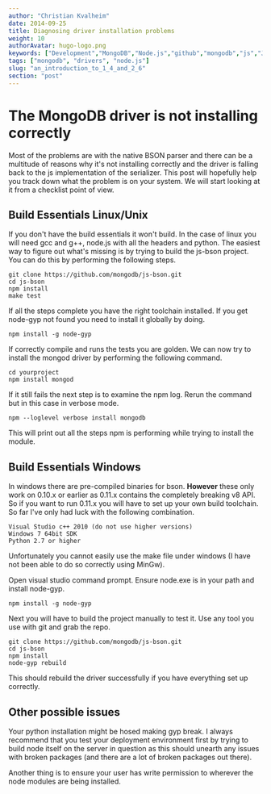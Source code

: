 ```yaml
---
author: "Christian Kvalheim"
date: 2014-09-25
title: Diagnosing driver installation problems
weight: 10
authorAvatar: hugo-logo.png
keywords: ["Development","MongoDB","Node.js","github","mongodb","js","Javascript"]
tags: ["mongodb", "drivers", "node.js"]
slug: "an_introduction_to_1_4_and_2_6"
section: "post"
---
```


# The MongoDB driver is not installing correctly
Most of the problems are with the native BSON parser and there can be a multitude of reasons why it's not installing correctly and the driver is falling back to the js implementation of the serializer. This post will hopefully help you track down what the problem is on your system. We will start looking at it from a checklist point of view.

## Build Essentials Linux/Unix
If you don't have the build essentials it won't build. In the case of linux you will need gcc and g++, node.js with all the headers and python. The easiest way to figure out what's missing is by trying to build the js-bson project. You can do this by performing the following steps.

    git clone https://github.com/mongodb/js-bson.git
    cd js-bson
    npm install
    make test

If all the steps complete you have the right toolchain installed. If you get node-gyp not found you need to install it globally by doing.

    npm install -g node-gyp

If correctly compile and runs the tests you are golden. We can now try to install the mongod driver by performing the following command.

    cd yourproject
    npm install mongod

If it still fails the next step is to examine the npm log. Rerun the command but in this case in verbose mode.

    npm --loglevel verbose install mongodb

This will print out all the steps npm is performing while trying to install the module.

## Build Essentials Windows
In windows there are pre-compiled binaries for bson. **However** these only work on 0.10.x or earlier as 0.11.x contains the completely breaking v8 API. So if you want to run 0.11.x you will have to set up your own build toolchain. So far I've only had luck with the following combination.

    Visual Studio c++ 2010 (do not use higher versions)
    Windows 7 64bit SDK
    Python 2.7 or higher

Unfortunately you cannot easily use the make file under windows (I have not been able to do so correctly using MinGw).

Open visual studio command prompt. Ensure node.exe is in your path and install node-gyp.

    npm install -g node-gyp

Next you will have to build the project manually to test it. Use any tool you use with git and grab the repo.

    git clone https://github.com/mongodb/js-bson.git
    cd js-bson
    npm install
    node-gyp rebuild

This should rebuild the driver successfully if you have everything set up correctly.

## Other possible issues
Your python installation might be hosed making gyp break. I always recommend that you test your deployment environment first by trying to build node itself on the server in question as this should unearth any issues with broken packages (and there are a lot of broken packages out there).

Another thing is to ensure your user has write permission to wherever the node modules are being installed.